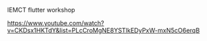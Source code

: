 IEMCT flutter workshop


https://www.youtube.com/watch?v=CKDsx1HKTdY&list=PLcCroMgNE8YSTlkEDyPxW-mxN5cO6erqB